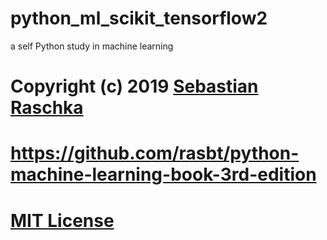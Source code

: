 # python_ml_scikit_tensorflow2
a self Python study in machine learning


# Copyright (c) 2019 [Sebastian Raschka](sebastianraschka.com)
# 
# https://github.com/rasbt/python-machine-learning-book-3rd-edition
# 
# [MIT License](https://github.com/rasbt/python-machine-learning-book-3rd-edition/blob/master/LICENSE.txt)
